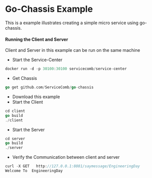 # Go-Chassis Example

This is a example illustrates creating a simple micro service using go-chassis.


#### Running the Client and Server 
Client and Server in this example can be run on the same machine
- Start the Service-Center
```go
docker run -d -p 30100:30100 servicecomb/service-center
```  
- Get Chassis
```go
go get github.com/ServiceComb/go-chassis
```
- Download this example
- Start the Client
```go
cd client
go build
./client
```
- Start the Server
```go
cd server
go build
./server
```
- Verify the Communication between client and server
```go
curl -X GET   http://127.0.0.1:8081/saymessage/EngineeringDay
Welcome To  EngineeringDay
```
